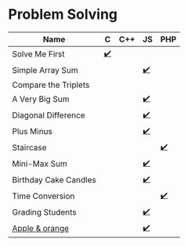 # Problem Solving

| Name | C | C++ | JS | PHP |
| ----- | ----- | ----- | ----- | ----- |
| Solve Me First | [:heavy_check_mark:](problem-solving/solve-me-first.c) |
| Simple Array Sum | | | [:heavy_check_mark:](problem-solving/simple-array-sum.js) | |
| Compare the Triplets | | | | |
| A Very Big Sum | | | [:heavy_check_mark:](problem-solving/a-very-big-sum.js) | |
| Diagonal Difference | | | [:heavy_check_mark:](problem-solving/diagonal-difference.js) | |
| Plus Minus | | | [:heavy_check_mark:](problem-solving/plus-minus.js) | |
| Staircase | | | | [:heavy_check_mark:](problem-solving/staircase.php) |
| Mini-Max Sum | | | [:heavy_check_mark:](problem-solving/mini-max-sum.js) | |
| Birthday Cake Candles | | | [:heavy_check_mark:](problem-solving/birthday-cake-candles.js) | |
| Time Conversion | | | | [:heavy_check_mark:](problem-solving/time-conversion.php) |
| Grading Students | | | [:heavy_check_mark:](problem-solving/grading-students.js) | |
| [Apple & orange](https://www.hackerrank.com/challenges/apple-and-orange/problem) | | | [:heavy_check_mark:](problem-solving/apple-and-orange.js) | |
